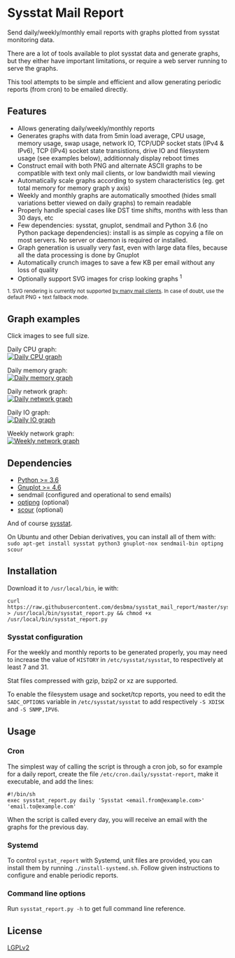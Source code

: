 # Sysstat Mail Report

Send daily/weekly/monthly email reports with graphs plotted from sysstat monitoring data.

There are a lot of tools available to plot sysstat data and generate graphs, but they either have important limitations, or require a web server running to serve the graphs.

This tool attempts to be simple and efficient and allow generating periodic reports (from cron) to be emailed directly.

## Features

- Allows generating daily/weekly/monthly reports
- Generates graphs with data from 5min load average, CPU usage, memory usage, swap usage, network IO, TCP/UDP socket stats (IPv4 & IPv6), TCP (IPv4) socket state transistions, drive IO and filesystem usage (see examples below), additionnaly display reboot times
- Construct email with both PNG and alternate ASCII graphs to be compatible with text only mail clients, or low bandwidth mail viewing
- Automatically scale graphs according to system characteristics (eg. get total memory for memory graph y axis)
- Weekly and monthly graphs are automatically smoothed (hides small variations better viewed on daily graphs) to remain readable
- Properly handle special cases like DST time shifts, months with less than 30 days, etc
- Few dependencies: sysstat, gnuplot, sendmail and Python 3.6 (no Python package dependencies): install is as simple as copying a file on most servers. No server or daemon is required or installed.
- Graph generation is usually very fast, even with large data files, because all the data processing is done by Gnuplot
- Automatically crunch images to save a few KB per email without any loss of quality
- Optionally support SVG images for crisp looking graphs <sup>1</sup>

<sup>1. SVG rendering is currently not supported [by many mail clients](https://www.caniemail.com/features/html-svg/). In case of doubt, use the default PNG + text fallback mode.</sup>

## Graph examples

Click images to see full size.

Daily CPU graph:  
[![Daily CPU graph](https://i.imgur.com/o0Qzd8nm.png)](https://i.imgur.com/o0Qzd8n.png)

Daily memory graph:  
[![Daily memory graph](https://i.imgur.com/Pkh6VHum.png)](https://i.imgur.com/Pkh6VHu.png)

Daily network graph:  
[![Daily network graph](https://i.imgur.com/yZ8zKEMm.png)](https://i.imgur.com/yZ8zKEM.png)

Daily IO graph:  
[![Daily IO graph](https://i.imgur.com/sCEZ773m.png)](https://i.imgur.com/sCEZ773.png)

Weekly network graph:  
[![Weekly network graph](https://i.imgur.com/pYRv26Em.png)](https://i.imgur.com/pYRv26E.png)

## Dependencies

- [Python >= 3.6](https://www.python.org/downloads/)
- [Gnuplot >= 4.6](http://www.gnuplot.info/)
- sendmail (configured and operational to send emails)
- [optipng](http://optipng.sourceforge.net/) (optional)
- [scour](https://github.com/scour-project/scour) (optional)

And of course [sysstat](http://sebastien.godard.pagesperso-orange.fr/).

On Ubuntu and other Debian derivatives, you can install all of them with:  
`sudo apt-get install sysstat python3 gnuplot-nox sendmail-bin optipng scour`

## Installation

Download it to `/usr/local/bin`, ie with:

    curl https://raw.githubusercontent.com/desbma/sysstat_mail_report/master/sysstat_report.py > /usr/local/bin/sysstat_report.py && chmod +x /usr/local/bin/sysstat_report.py

### Sysstat configuration

For the weekly and monthly reports to be generated properly, you may need to increase the value of `HISTORY` in `/etc/sysstat/sysstat`, to respectively at least 7 and 31.

Stat files compressed with gzip, bzip2 or xz are supported.

To enable the filesystem usage and socket/tcp reports, you need to edit the `SADC_OPTIONS` variable in `/etc/sysstat/sysstat` to add respectively `-S XDISK` and `-S SNMP,IPV6`.

## Usage

### Cron

The simplest way of calling the script is through a cron job, so for example for a daily report, create the file `/etc/cron.daily/sysstat-report`, make it executable, and add the lines:

    #!/bin/sh
    exec sysstat_report.py daily 'Sysstat <email.from@example.com>' 'email.to@example.com'

When the script is called every day, you will receive an email with the graphs for the previous day.

### Systemd

To control `systat_report` with Systemd, unit files are provided, you can install them by running `./install-systemd.sh`.
Follow given instructions to configure and enable periodic reports.

### Command line options

Run `sysstat_report.py -h` to get full command line reference.

## License

[LGPLv2](https://www.gnu.org/licenses/old-licenses/lgpl-2.1-standalone.html)
